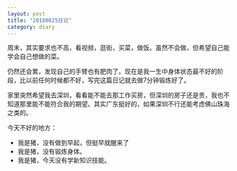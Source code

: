 ```yaml
---
layout: post
title: "20180825日记"
category: diary
---
```


周末，其实要求也不高，看视频，逛街，买菜，做饭。虽然不会做，但希望自己能学会自己想做的菜。

仍然还会累，发现自己的手臂也有肥肉了。现在是我一生中身体状态最不好的阶段，比以前任何时候都不好，写完这篇日记就去做7分钟锻炼好了。

家里突然希望我去深圳，看看能不能去那工作买房，但深圳的房子还是贵，我也不知道那里能不能符合我的期望。其实广东挺好的，如果深圳不行还能考虑佛山珠海之类的。

今天不好的地方：

- 我是猪，没有做到早起，但挺早就醒来了
- 我是猪，没有锻炼身体。
- 我是猪，今天没有学新知识技能。
